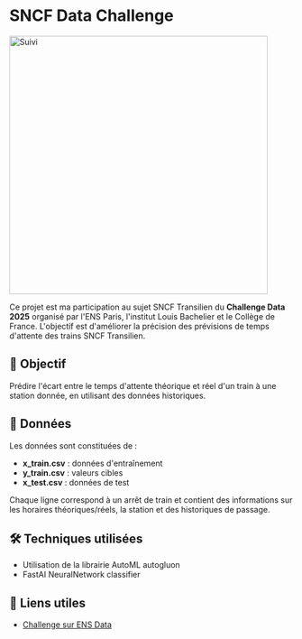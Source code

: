 # SNCF Data Challenge  
<img width="458" alt="Suivi" src="https://github.com/user-attachments/assets/c93a9274-0820-4bd5-8648-6aaf07323c43" />

Ce projet est ma participation au sujet SNCF Transilien du **Challenge Data 2025** organisé par l'ENS Paris, l'institut Louis Bachelier et le Collège de France. L'objectif est d'améliorer la précision des prévisions de temps d'attente des trains SNCF Transilien.  

## 📌 Objectif  
Prédire l'écart entre le temps d'attente théorique et réel d'un train à une station donnée, en utilisant des données historiques.  

## 📂 Données  
Les données sont constituées de :  
- **x_train.csv** : données d'entraînement  
- **y_train.csv** : valeurs cibles  
- **x_test.csv** : données de test  

Chaque ligne correspond à un arrêt de train et contient des informations sur les horaires théoriques/réels, la station et des historiques de passage.  

## 🛠️ Techniques utilisées  

- Utilisation de la librairie AutoML autogluon
- FastAI NeuralNetwork classifier

## 📎 Liens utiles  
- [Challenge sur ENS Data](https://challengedata.ens.fr/participants/challenges/166/)  
